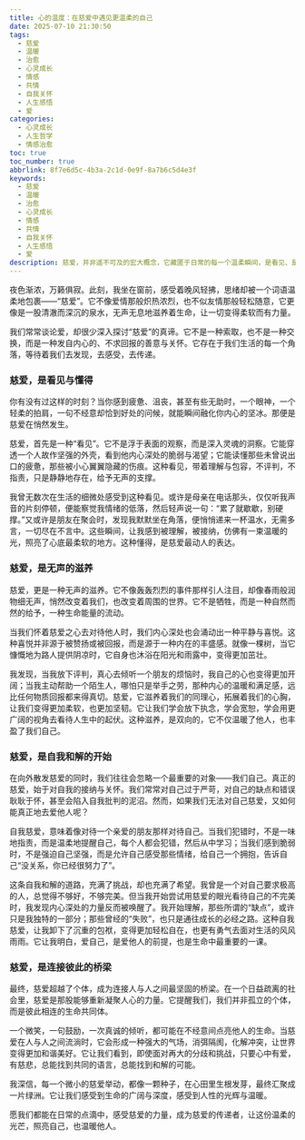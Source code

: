```yaml
---
title: 心的温度：在慈爱中遇见更温柔的自己
date: 2025-07-10 21:30:50
tags:
  - 慈爱
  - 温暖
  - 治愈
  - 心灵成长
  - 情感
  - 共情
  - 自我关怀
  - 人生感悟
  - 爱
categories:
  - 心灵成长
  - 人生哲学
  - 情感治愈
toc: true
toc_number: true
abbrlink: 8f7e6d5c-4b3a-2c1d-0e9f-8a7b6c5d4e3f
keywords:
  - 慈爱
  - 温暖
  - 治愈
  - 心灵成长
  - 情感
  - 共情
  - 自我关怀
  - 人生感悟
  - 爱
description: 慈爱，并非遥不可及的宏大概念，它藏匿于日常的每一个温柔瞬间，是看见、是懂得、是无声的滋养。这篇文章，将带你走进慈爱的世界，感受它如何疗愈我们，连接彼此，并最终让我们与内心深处的温柔相遇。
---
```


夜色渐浓，万籁俱寂。此刻，我坐在窗前，感受着晚风轻拂，思绪却被一个词语温柔地包裹——“慈爱”。它不像爱情那般炽热浓烈，也不似友情那般轻松随意，它更像是一股清澈而深沉的泉水，无声无息地滋养着生命，让一切变得柔软而有力量。

我们常常谈论爱，却很少深入探讨“慈爱”的真谛。它不是一种索取，也不是一种交换，而是一种发自内心的、不求回报的善意与关怀。它存在于我们生活的每一个角落，等待着我们去发现，去感受，去传递。

### 慈爱，是看见与懂得

你有没有过这样的时刻？当你感到疲惫、沮丧，甚至有些无助时，一个眼神，一个轻柔的拍肩，一句不经意却恰到好处的问候，就能瞬间融化你内心的坚冰。那便是慈爱在悄然发生。

慈爱，首先是一种“看见”。它不是浮于表面的观察，而是深入灵魂的洞察。它能穿透一个人故作坚强的外壳，看到他内心深处的脆弱与渴望；它能读懂那些未曾说出口的疲惫，那些被小心翼翼隐藏的伤痕。这种看见，带着理解与包容，不评判，不指责，只是静静地存在，给予无声的支撑。

我曾无数次在生活的细微处感受到这种看见。或许是母亲在电话那头，仅仅听我声音的片刻停顿，便能察觉我情绪的低落，然后轻声说一句：“累了就歇歇，别硬撑。”又或许是朋友在聚会时，发现我默默坐在角落，便悄悄递来一杯温水，无需多言，一切尽在不言中。这些瞬间，让我感到被理解，被接纳，仿佛有一束温暖的光，照亮了心底最柔软的地方。这种懂得，是慈爱最动人的表达。

### 慈爱，是无声的滋养

慈爱，更是一种无声的滋养。它不像轰轰烈烈的事件那样引人注目，却像春雨般润物细无声，悄然改变着我们，也改变着周围的世界。它不是牺牲，而是一种自然而然的给予，一种生命能量的流动。

当我们怀着慈爱之心去对待他人时，我们内心深处也会涌动出一种平静与喜悦。这种喜悦并非源于被赞扬或被回报，而是源于一种内在的丰盛感。就像一棵树，当它慷慨地为路人提供阴凉时，它自身也沐浴在阳光和雨露中，变得更加茁壮。

我发现，当我放下评判，真心去倾听一个朋友的烦恼时，我自己的心也变得更加开阔；当我主动帮助一个陌生人，哪怕只是举手之劳，那种内心的温暖和满足感，远比任何物质回报都来得真切。慈爱，它滋养着我们的同理心，拓展着我们的心胸，让我们变得更加柔软，也更加坚韧。它让我们学会放下执念，学会宽恕，学会用更广阔的视角去看待人生中的起伏。这种滋养，是双向的，它不仅温暖了他人，也丰盈了我们自己。

### 慈爱，是自我和解的开始

在向外散发慈爱的同时，我们往往会忽略一个最重要的对象——我们自己。真正的慈爱，始于对自我的接纳与关怀。我们常常对自己过于严苛，对自己的缺点和错误耿耿于怀，甚至会陷入自我批判的泥沼。然而，如果我们无法对自己慈爱，又如何能真正地去爱他人呢？

自我慈爱，意味着像对待一个亲爱的朋友那样对待自己。当我们犯错时，不是一味地指责，而是温柔地提醒自己，每个人都会犯错，然后从中学习；当我们感到脆弱时，不是强迫自己坚强，而是允许自己感受那些情绪，给自己一个拥抱，告诉自己“没关系，你已经很努力了”。

这条自我和解的道路，充满了挑战，却也充满了希望。我曾是一个对自己要求极高的人，总觉得不够好，不够完美。但当我开始尝试用慈爱的眼光看待自己的不完美时，我发现内心深处的力量反而被唤醒了。我开始理解，那些所谓的“缺点”，或许只是我独特的一部分；那些曾经的“失败”，也只是通往成长的必经之路。这种自我慈爱，让我卸下了沉重的包袱，变得更加轻松自在，也更有勇气去面对生活的风风雨雨。它让我明白，爱自己，是爱他人的前提，也是生命中最重要的一课。

### 慈爱，是连接彼此的桥梁

最终，慈爱超越了个体，成为连接人与人之间最坚固的桥梁。在一个日益疏离的社会里，慈爱是那股能够重新凝聚人心的力量。它提醒我们，我们并非孤立的个体，而是彼此相连的生命共同体。

一个微笑，一句鼓励，一次真诚的倾听，都可能在不经意间点亮他人的生命。当慈爱在人与人之间流淌时，它会形成一种强大的气场，消弭隔阂，化解冲突，让世界变得更加和谐美好。它让我们看到，即使面对再大的分歧和挑战，只要心中有爱，有慈悲，总能找到共同的语言，总能找到和解的可能。

我深信，每一个微小的慈爱举动，都像一颗种子，在心田里生根发芽，最终汇聚成一片绿洲。它让我们感受到生命的广阔与深度，感受到人性的光辉与温暖。

愿我们都能在日常的点滴中，感受慈爱的力量，成为慈爱的传递者，让这份温柔的光芒，照亮自己，也温暖他人。